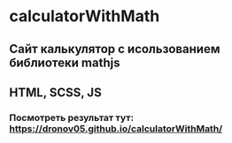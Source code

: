 # calculatorWithMath
## Сайт калькулятор с исользованием библиотеки mathjs
## HTML, SCSS, JS
### Посмотреть результат тут: https://dronov05.github.io/calculatorWithMath/
